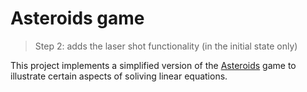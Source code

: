 # Asteroids game
> Step 2: adds the laser shot functionality (in the initial state only)

This project implements a simplified version of the [Asteroids](https://en.wikipedia.org/wiki/Asteroids_(video_game)) game to illustrate certain aspects of soliving linear equations.
